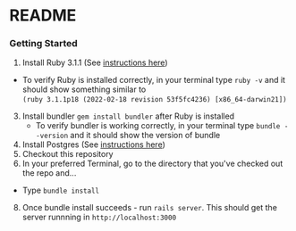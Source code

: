 # README

### Getting Started

1. Install Ruby 3.1.1 (See [instructions here](https://www.ruby-lang.org/en/documentation/installation/#homebrew)) 
  * To verify Ruby is installed correctly, in your terminal type `ruby -v` and it should show something similar to   
    `(ruby 3.1.1p18 (2022-02-18 revision 53f5fc4236) [x86_64-darwin21])`
3. Install bundler `gem install bundler` after Ruby is installed
   * To verify bundler is working correctly, in your terminal type `bundle --version` and it should show the version of bundle
5. Install Postgres (See [instructions here](https://www.postgresqltutorial.com/postgresql-getting-started/install-postgresql/))
6. Checkout this repository
7. In your preferred Terminal, go to the directory that you've checked out the repo and...
  * Type `bundle install`
8. Once bundle install succeeds - run `rails server`. This should get the server runnning in `http://localhost:3000`

